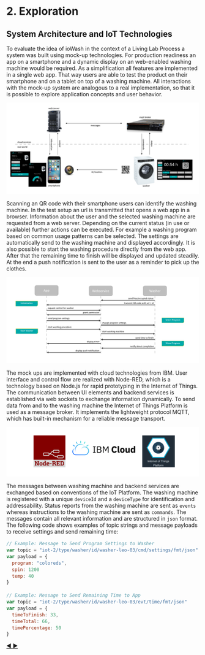 # 2. Exploration
## System Architecture and IoT Technologies
To evaluate the idea of ioWash in the context of a Living Lab Process a system was built using mock-up technologies. For production readiness an app on a smartphone and a dynamic display on an web-enabled washing machine would be required. As a simplification all features are implemented in a single web app. That way users are able to test the product on their smartphone and on a tablet on top of a washing machine. All interactions with the mock-up system are analogous to a real implementation, so that it is possible to explore application concepts and user behavior.

![Systemkomponenten](../resources/systemcomponents.png)

Scanning an QR code with their smartphone users can identify the washing machine. In the test setup an url is transmitted that opens a web app in a browser. Information about the user and the selected washing machine are requested from a web server. Depending on the current status (in use or available) further actions can be executed. For example a washing program based on common usage patterns can be selected. The settings are automatically send to the washing machine and displayed accordingly. It is also possible to start the washing procedure directly from the web app. After that the remaining time to finish will be displayed and updated steadily. At the end a push notification is sent to the user as a reminder to pick up the clothes.

![Kommunikationsabläufe](../resources/communicationflow.png)

The mock ups are implemented with cloud technologies from IBM. User interface and control flow are realized with Node-RED, which is a technology based on Node.js for rapid prototyping in the Internet of Things. The communication between UI elements and backend services is established via web sockets to exchange information dynamically. To send data from and to the washing machine the Internet of Things Platform is used as a message broker. It implements the lightweight protocol MQTT, which has built-in mechanism for a reliable message transport.

![Cloudtechnologien](../resources/cloudtechnologies.png)

The messages between washing machine and backend services are exchanged based on conventions of the IoT Platform. The washing machine is registered with a unique `deviceId` and a `deviceType` for identification and addressability. Status reports from the washing machine are sent as `events` whereas instructions to the washing machine are sent as `commands`. The messages contain all relevant information and are structured in `json` format. The following code shows examples of topic strings and message payloads to receive settings and send remaining time:

```javascript
// Example: Message to Send Program Settings to Washer
var topic = "iot-2/type/washer/id/washer-leo-03/cmd/settings/fmt/json"
var payload = {
  program: "coloreds",
  spin: 1200
  temp: 40
}

// Example: Message to Send Remaining Time to App
var topic = "iot-2/type/washer/id/washer-leo-03/evt/time/fmt/json"
var payload = {
  timeToFinish: 33,
  timeTotal: 66,
  timePercentage: 50
}
```

[:arrow_backward: ](https://github.com/hhzsmartlab/iowash/blob/master/01_Co-Creation/1.2_Methods.md)[:arrow_forward: ](https://github.com/hhzsmartlab/iowash/blob/master/03_Experimentation/3.1_Living-Lab-Setup.md)
